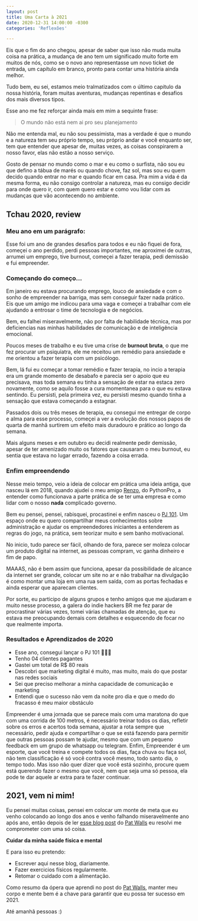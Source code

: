 ```yaml
---
layout: post
title: Uma Carta à 2021
date: 2020-12-31 14:00:00 -0300
categories: 'Reflexões'

---
```

Eis que o fim do ano chegou, apesar de saber que isso não muda muita coisa na prática, a mudança de ano tem um significado muito forte em muitos de nós, como se o novo ano representasse um novo ticket de entrada, um capítulo em branco, pronto para contar uma história ainda melhor.

Tudo bem, eu sei, estamos meio tralmatizados com o último capitulo da nossa história, foram muitas aventuras, mudanças repentinas e desafios dos mais diversos tipos.

Esse ano me fez reforçar ainda mais em mim a sequinte frase:


> O mundo não está nem ai pro seu planejamento


Não me entenda mal, eu não sou pessimista, mas a verdade é que o mundo e a natureza tem seu próprio tempo, seu próprio andar e você enquanto ser, tem que entender que apesar de, muitas vezes, as coisas conspirarem a nosso favor, elas não estão a nosso serviço.

Gosto de pensar no mundo como o mar e eu como o surfista, não sou eu que defino a tábua de marés ou quando chove, faz sol, mas sou eu quem decido quando entrar no mar e quando ficar em casa.
Pra mim a vida é da mesma forma, eu não consigo controlar a natureza, mas eu consigo decidir para onde quero ir, com quem quero estar e como vou lidar com as mudanças que vão acontecendo no ambiente.

## Tchau 2020, review

### Meu ano em um parágrafo:

Esse foi um ano de grandes desafios para todos e eu não fiquei de fora, começei o ano perdido, perdi pessoas importantes, me aproximei de outras, arrumei um emprego, tive burnout, começei a fazer terapia, pedi demissão e fui empreender.

### Começando do começo...

Em janeiro eu estava procurando emprego, louco de ansiedade e com o sonho de empreender na barriga, mas sem conseguir fazer nada prático. Eis que um amigo me indicou para uma vaga e começei a trabalhar com ele ajudando a entrosar o time de tecnologia e de negócios.

Bem, eu falhei miseravelmente, não por falta de habilidade técnica, mas por deficiencias nas minhas habilidades de comunicação e de inteligência emocional.

Poucos meses de trabalho e eu tive uma crise de **burnout bruta**, o que me fez procurar um psiquiatra, ele me receitou um remédio para ansiedade e me orientou a fazer terapia com um psicólogo.

Bem, lá fui eu começar a tomar remédio e fazer terapia, no incio a terapia era um grande momento de desabafo e parecia ser o apoio que eu precisava, mas toda semana eu tinha a sensação de estar na estaca zero novamente, como se aquilo fosse a cura momentanea para o que eu estava sentindo. Eu persisti, pela primeira vez, eu persisti mesmo quando tinha a sensação que estava começando a estagnar.

Passados dois ou três meses de terapia, eu consegui me entregar de corpo e alma para esse processo, começei a ver a evolução dos nossos papos de quarta de manhã surtirem um efeito mais duradouro e prático ao longo da semana.

Mais alguns meses e em outubro eu decidi realmente pedir demissão, apesar de ter amenizado muito os fatores que causaram o meu burnout, eu sentia que estava no lugar errado, fazendo a coisa errada.

### Enfim empreendendo

Nesse meio tempo, veio a ideia de colocar em prática uma ideia antiga, que nasceu lá em 2018, quando ajudei o meu amigo [Renzo](https://www.instagram.com/renzoprobr/), do PythonPro, a entender como funcionava a parte prática de se ter uma empresa e como lidar com o nosso **nada** complicado governo.

Bem eu pensei, pensei, rabisquei, procastinei e enfim nasceu o [PJ 101](https://www.instagram.com/pejota101/). Um espaço onde eu quero compartilhar meus conhecimentos sobre administração e ajudar os empreendedores iniciantes a entenderem as regras do jogo, na prática, sem teorizar muito e sem banho motivacional.

No inicio, tudo parece ser fácil, olhando de fora, parece ser moleza colocar um produto digital na internet, as pessoas compram, vc ganha dinheiro e fim de papo.

MAAAS,
não é bem assim que funciona, apesar da possibilidade de alcance da internet ser grande, colocar um site no ar e não trabalhar na divulgação é como montar uma loja em uma rua sem saída, com as portas fechadas e ainda esperar que aparecam clientes.

Por sorte, eu participo de alguns grupos e tenho amigos que me ajudaram e muito nesse processo, a galera do indie hackers BR me fez parar de procrastinar várias vezes, tomei várias chamadas de atenção, que eu estava me preocupando demais com detalhes e esquecendo de focar no que realmente importa.

### Resultados e Aprendizados de 2020

- Esse ano, consegui lançar o PJ 101  :tada::tada::tada:
- Tenho 04 clientes pagantes
- Gastei um total de R$ 80 reais
- Descobri que marketing digital é muito, mas muito, mais do que postar nas redes sociais
- Sei que preciso melhorar a minha capacidade de comunicação e marketing
- Entendi que o sucesso não vem da noite pro dia e que o medo do fracasso é meu maior obstáculo

Empreender é uma jornada que se parece mais com uma maratona do que com uma corrida de 100 metros, é necessário treinar todos os dias, refletir sobre os erros e acertos toda semana, ajustar a rota sempre que necessário, pedir ajuda e compartilhar o que se está fazendo para permitir que outras pessoas possam te ajudar, mesmo que com um pequeno feedback em um grupo de whatsapp ou telegram.
Enfim, Empreender é um esporte, que você treina e compete todos os dias, faça chuva ou faça sol, não tem classificação é só você contra você mesmo, todo santo dia, o tempo todo. Mas isso não quer dizer que você está sozinho, procure quem está querendo fazer o mesmo que você, nem que seja uma só pessoa, ela pode te dar aquele ar extra para te fazer continuar.

## 2021, vem ni mim!

Eu pensei muitas coisas, pensei em colocar um monte de meta que eu venho colocando ao longo dos anos e venho falhando miseravelmente ano após ano, então depois de ler [esse blog post](https://patwalls.com/2020-i-am-my-own-greatest-obstacle) do [Pat Walls](https://twitter.com/thepatwalls) eu resolvi me comprometer com uma só coisa.

**Cuidar da minha saúde física e mental**

E para isso eu pretendo:
- Escrever aqui nesse blog, diariamente.
- Fazer exercicios físicos regularmente.
- Retomar o cuidado com a alimentação.

Como resumo da ópera que aprendi no post do [Pat Walls](https://twitter.com/thepatwalls), manter meu corpo e mente bem é a chave para garantir que eu possa ter sucesso em 2021.

Até amanhã pessoas :)
